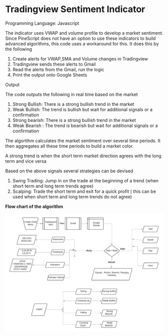 # **Tradingview Sentiment Indicator**

Programming Language: Javascript

The indicator uses VWAP and volume profile to develop a market sentiment. Since PineScript does not have an option to use these indicators to build advanced algorithms, this code uses a workaround for this. It does this by the following

1. Create alerts for VWAP,SMA and Volume changes in Tradingview 
2. Tradingview sends these alerts to Gmail
3. Read the alerts from the Gmail, run the logic
4. Print the output onto Google Sheets

Output

The code outputs the following in real time based on the market

1. Strong Bullish: There is a strong bullish trend in the market
2. Weak Bullish: The trend is bullish but wait for additional signals or a confirmation
3. Strong bearish: There is a strong bullish trend in the market
4. Weak Bearish : The trend is bearish but wait for additional signals or a confirmation

The algortihm calculates the market sentiment over several time periods. It then aggregates all these time periods to build a market color. 

  A strong trend is when the short term market direction agrees with the long term and vice versa
  
  Based on the above signals several strategies can be devised
  
  1. Swing Trading: Jump in on the trade at the beginning of a trend (when short term and long term trends agree)
  2. Scalping: Trade the short term and exit for a quick profit ( this can be used when short term and long term trends do not agree)

**Flow chart of the algorithm**

![](Logic.JPG)

